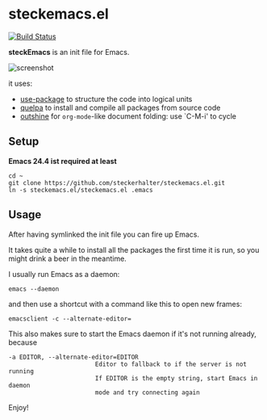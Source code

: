 # steckemacs.el

[![Build Status](https://travis-ci.org/steckerhalter/steckemacs.el.svg?branch=master)](https://travis-ci.org/steckerhalter/steckemacs.el)

**steckEmacs** is an init file for Emacs.

![screenshot](https://raw.github.com/steckerhalter/steckemacs.el/master/screenshot.png "screen shot")

it uses:

- [use-package](https://github.com/jwiegley/use-package)  to structure the code into logical units
- [quelpa](https://github.com/quelpa/quelpa) to install and compile all packages from source code
- [outshine](https://github.com/tj64/outshine) for `org-mode`-like document folding: use `C-M-i' to cycle

## Setup

**Emacs 24.4 ist required at least**

    cd ~
    git clone https://github.com/steckerhalter/steckemacs.el.git
    ln -s steckemacs.el/steckemacs.el .emacs

## Usage

After having symlinked the init file you can fire up Emacs.

It takes quite a while to install all the packages the first time it is run, so you might drink a beer in the meantime.

I usually run Emacs as a daemon:

    emacs --daemon

and then use a shortcut with a command like this to open new frames:

    emacsclient -c --alternate-editor=

This also makes sure to start the Emacs daemon if it's not running already, because

```
-a EDITOR, --alternate-editor=EDITOR
                        Editor to fallback to if the server is not running
                        If EDITOR is the empty string, start Emacs in daemon
                        mode and try connecting again
```

Enjoy!
